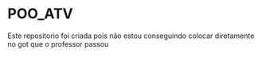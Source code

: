 # POO_ATV
Este repositorio foi criada pois não estou conseguindo colocar diretamente no got que o professor passou
